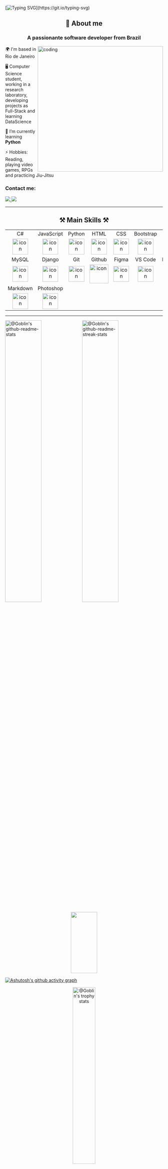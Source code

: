 [![Typing SVG](https://readme-typing-svg.herokuapp.com/?color=ffffff&size=35&center=true&vCenter=true&width=1000&lines=Hey+There!;I'am+Bernardo+Gonçalves+Spinelli+Martins!;Welcome!)](https://git.io/typing-svg)

<h2 align="center">💬 About me</h2>

<h3 align="center">A passionante software developer from Brazil</h3>

<div>
  <img align="right" alt="coding" width="400" src="https://media.tenor.com/EGqvk5xLLfEAAAAC/anime-cyberpunk.gif"/>

  <div align="left">
    <p>🌍  I'm based in Rio de Janeiro</p>
    <p>🖥️  Computer Science student, working in a research laboratory, developing projects as Full-Stack and learning DataScience</p>
    <p>🌱  I’m currently learning <b>Python</b></p> 
    <p>⚡  Hobbies: Reading, playing video games, RPGs and practicing Jiu-Jitsu</p>
    <h3>Contact me:</h3>
    <a href="mailto:bernardospinelli@hotmail.com.br" target="_blank">
        <img src="https://img.shields.io/badge/Hotmail-blue?style=for-the-badge&logo=microsoftoutlook" target="_blank"/>
    </a>
    <a href="https://www.linkedin.com/in/bernardo-gonçalves-spinelli-martins-18560b269/" target="_blank">
        <img src="https://img.shields.io/badge/LinkedIn-0077B5?style=for-the-badge&logo=linkedin&logoColor=white" target="_blank"/>
    </a>
  </div>
</div>

---

<div align="center">

  <h2>⚒️ Main Skills ⚒️</h2>


  <table>
    <tr>
      <td align="center">C#</td>
      <td align="center">JavaScript</td>
      <td align="center">Python</td>
      <td align="center">HTML</td>
      <td align="center">CSS</td>
      <td align="center">Bootstrap</td>
      <td align="center">Node.js</td>
    </tr>
    <tr>
      <td align="center" width="96">
        <img src="https://techstack-generator.vercel.app/csharp-icon.svg" alt="icon" width="50" height="50" />
      </td>
      <td align="center" width="96">
        <img src="https://techstack-generator.vercel.app/js-icon.svg" alt="icon" width="50" height="50" />
      </td>
      <td align="center" width="96">
        <img src="https://techstack-generator.vercel.app/python-icon.svg" alt="icon" width="50" height="50" />
      </td>
      <td align="center" width="96">
         <img src="https://skillicons.dev/icons?i=html" width="50" height="50" alt="icon" />
      </td>
      <td align="center" width="96">
          <img src="https://skillicons.dev/icons?i=css" width="50" height="50" alt="icon" />
      </td>
      <td align="center" width="96">
         <img src="https://skillicons.dev/icons?i=bootstrap" width="50" height="50" alt="icon" />
      </td>
      <td align="center" width="96">
         <img src="https://skillicons.dev/icons?i=nodejs" width="50" height="50" alt="icon" />
      </td>
    </tr>
    <tr>
      <td align="center">MySQL</td>
      <td align="center">Django</td>
      <td align="center">Git</td>
      <td align="center">Github</td>
      <td align="center">Figma</td>
      <td align="center">VS Code</td>
      <td align="center">PowerShell</td>
    </tr>
    <tr>
       <td align="center" width="96">
         <img src="https://techstack-generator.vercel.app/mysql-icon.svg" alt="icon" width="50" height="50" />
      </td>
      <td align="center" width="96">
         <img src="https://techstack-generator.vercel.app/django-icon.svg" alt="icon" width="50" height="50" />
      </td>
      <td align="center" width="96">
         <img src="https://skillicons.dev/icons?i=git" width="50" height="50" alt="icon" />
      </td>
      <td align="center" width="96">
         <img src="https://techstack-generator.vercel.app/github-icon.svg" alt="icon" width="60" height="60" />
      </td>
      <td align="center" width="96">
         <img src="https://skillicons.dev/icons?i=figma" width="50" height="50" alt="icon" />
      </td>
      <td align="center" width="96">
         <img src="https://skillicons.dev/icons?i=vscode" width="50" height="50" alt="icon" />
      </td>
      <td align="center" width="96">
         <img src="https://skillicons.dev/icons?i=powershell" width="50" height="50" alt="icon" />
      </td>
    </tr>
    <tr>
      <td align="center">Markdown</td>
      <td align="center">Photoshop</td>
    </tr>
    <tr>
       <td align="center" width="96">
         <img src="https://skillicons.dev/icons?i=md" width="50" height="50" alt="icon" />
      </td>
      <td align="center" width="96">
         <img src="https://skillicons.dev/icons?i=ps" width="50" height="50" alt="icon" />
      </td>
    </tr>
    </table>

  </div>

---

<p align="center">

<a href="https://github.com/PrinceGoblinTech?tab=repositories"><img src="https://github-readme-stats-one-bice.vercel.app/api?username=Spinelli666&theme=gotham&show_icons=true&count_private=true&hide_border=true&role=OWNER,ORGANIZATION_MEMBER,COLLABORATOR"  width="48%" alt="@Goblin's github-readme-stats"/></a>
<a href="https://github.com/PrinceGoblinTech?tab=stars"><img src="https://github-readme-streak-stats.herokuapp.com?user=Spinelli666&theme=gotham&hide_border=true&date_format=M%20j%5B%2C%20Y%5D"  width="48%" alt="@Goblin's github-readme-streak-stats"/></a>

</p>

<p align="center">
  <img width="41%" height="195px" src="https://github-readme-stats.vercel.app/api/top-langs/?username=Spinelli666&layout=compact&hide_border=true&title_color=259076&text_color=97CECB&bg_color=0C1014" />
</p>

[![Ashutosh's github activity graph](https://github-readme-activity-graph.vercel.app/graph?username=Spinelli666&bg_color=0C1014&color=259076&line=259076&point=97CECB&area=true&hide_border=true)](https://github.com/ashutosh00710/github-readme-activity-graph)

<p align="center">
<a href="https://github.com/Spinelli666?tab=achievements"><img src="https://github-profile-trophy.vercel.app/?username=Spinelli666&theme=onestar&no-frame=true&column=3&row=2"  width="38%" alt="@Goblin's trophy stats"/></a>
</p>

---

<div align="center">
  <br><p><b>Visitors Count</b></p>  
  <p><img src="https://profile-counter.glitch.me/{Spinelli666}/count.svg" /></p> 
  <br>
</div>
